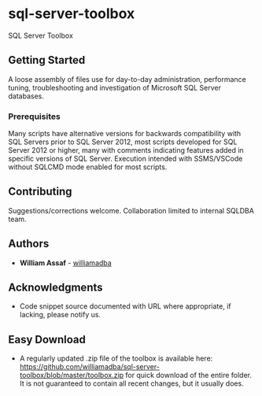 # sql-server-toolbox
SQL Server Toolbox

## Getting Started

A loose assembly of files use for day-to-day administration, performance tuning, troubleshooting and investigation of Microsoft SQL Server databases.

### Prerequisites

Many scripts have alternative versions for backwards compatibility with SQL Servers prior to SQL Server 2012, most scripts developed for SQL Server 2012 or higher, many with comments indicating features added in specific versions of SQL Server.
Execution intended with SSMS/VSCode without SQLCMD mode enabled for most scripts.

## Contributing

Suggestions/corrections welcome. Collaboration limited to internal SQLDBA team.

## Authors

* **William Assaf** - [williamadba](https://github.com/williamadba)

## Acknowledgments

* Code snippet source documented with URL where appropriate, if lacking, please notify us.

## Easy Download

* A regularly updated .zip file of the toolbox is available here: https://github.com/williamadba/sql-server-toolbox/blob/master/toolbox.zip for quick download of the entire folder. It is not guaranteed to contain all recent changes, but it usually does.